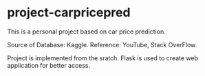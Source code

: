 # project-carpricepred

This is a personal project based on car price prediction.

Source of Database: Kaggle.
Reference: YouTube, Stack OverFlow.

Project is implemented from the sratch.
Flask is used to create web application for better access.
